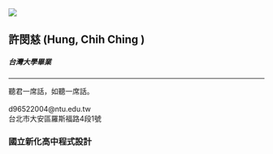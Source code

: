 <!--  宣告為HTML文件-->
<!DOCTYPE html>
<html >
<head>
  <!--  網界編碼-->
  <meta charset="UTF-8">
   <!--  網頁標題-->
  <title>名片-新化高中</title>
  <!--  連結CSS檔案-->
  <link rel="stylesheet" href="css\style.css">
</head>

<body>
    <!-- 名片區塊-->
  <div class="namecard">
  <img src="img\123.jpg" />
    <!--  名片右邊文字區塊-->
  <div class="right">
    <h2>許閔慈
    <!--  空格--> 
    <SPAN>(Hung, Chih Ching )</SPAN>
    </h2>
    <H5>台灣大學畢業</H5>
      <!--  分隔線-->
    <HR></HR>
    <P>聽君一席話，如聽一席話。
    <br>
    <br>d96522004@ntu.edu.tw
    <br>台北市大安區羅斯福路4段1號
    </P>
  <!--  大圓區塊-->
    <div class="circle circle1"></div>
  <!--  小圓區塊-->
    <div class="circle circle2"></div>
  </div>
</div>

<h3 class="page_title">國立新化高中程式設計</h3>

</body>
</html>
